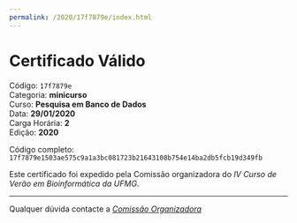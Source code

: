 ```yaml
---
permalink: /2020/17f7879e/index.html
---
```


# Certificado Válido

Código: `17f7879e`<br>
Categoria: **minicurso**<br>
Curso: **Pesquisa em Banco de Dados**<br>
Data: **29/01/2020**<br>
Carga Horária: **2**<br>
Edição: **2020**<br>


Código completo: `17f7879e1503ae575c9a1a3bc081723b21643108b754e14ba2db5fcb19d349fb`


Este certificado foi expedido pela Comissão organizadora do *IV Curso de Verão em Bioinformática da UFMG*.

----

Qualquer dúvida contacte a [_Comissão Organizadora_](<mailto:cursobioinfoufmg@gmail.com$subject=[Certificados]>)

